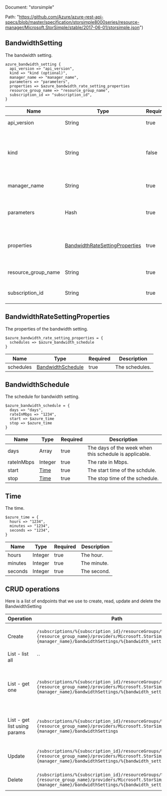 Document: "storsimple"


Path: "https://github.com/Azure/azure-rest-api-specs/blob/master/specification/storsimple8000series/resource-manager/Microsoft.StorSimple/stable/2017-06-01/storsimple.json")

## BandwidthSetting

The bandwidth setting.

```puppet
azure_bandwidth_setting {
  api_version => "api_version",
  kind => "kind (optional)",
  manager_name => "manager_name",
  parameters => "parameters",
  properties => $azure_bandwidth_rate_setting_properties
  resource_group_name => "resource_group_name",
  subscription_id => "subscription_id",
}
```

| Name        | Type           | Required       | Description       |
| ------------- | ------------- | ------------- | ------------- |
|api_version | String | true | The api version |
|kind | String | false | The Kind of the object. Currently only Series8000 is supported |
|manager_name | String | true | The manager name |
|parameters | Hash | true | The bandwidth setting to be added or updated. |
|properties | [BandwidthRateSettingProperties](#bandwidthratesettingproperties) | true | The properties of the bandwidth setting. |
|resource_group_name | String | true | The resource group name |
|subscription_id | String | true | The subscription id |
        
## BandwidthRateSettingProperties

The properties of the bandwidth setting.

```puppet
$azure_bandwidth_rate_setting_properties = {
  schedules => $azure_bandwidth_schedule
}
```

| Name        | Type           | Required       | Description       |
| ------------- | ------------- | ------------- | ------------- |
|schedules | [BandwidthSchedule](#bandwidthschedule) | true | The schedules. |
        
## BandwidthSchedule

The schedule for bandwidth setting.

```puppet
$azure_bandwidth_schedule = {
  days => "days",
  rateInMbps => "1234",
  start => $azure_time
  stop => $azure_time
}
```

| Name        | Type           | Required       | Description       |
| ------------- | ------------- | ------------- | ------------- |
|days | Array | true | The days of the week when this schedule is applicable. |
|rateInMbps | Integer | true | The rate in Mbps. |
|start | [Time](#time) | true | The start time of the schdule. |
|stop | [Time](#time) | true | The stop time of the schedule. |
        
## Time

The time.

```puppet
$azure_time = {
  hours => "1234",
  minutes => "1234",
  seconds => "1234",
}
```

| Name        | Type           | Required       | Description       |
| ------------- | ------------- | ------------- | ------------- |
|hours | Integer | true | The hour. |
|minutes | Integer | true | The minute. |
|seconds | Integer | true | The second. |
        



## CRUD operations

Here is a list of endpoints that we use to create, read, update and delete the BandwidthSetting

| Operation | Path | Verb | Description | OperationID |
| ------------- | ------------- | ------------- | ------------- | ------------- |
|Create|`/subscriptions/%{subscription_id}/resourceGroups/%{resource_group_name}/providers/Microsoft.StorSimple/managers/%{manager_name}/bandwidthSettings/%{bandwidth_setting_name}`|Put|Creates or updates the bandwidth setting|BandwidthSettings_CreateOrUpdate|
|List - list all|``||||
|List - get one|`/subscriptions/%{subscription_id}/resourceGroups/%{resource_group_name}/providers/Microsoft.StorSimple/managers/%{manager_name}/bandwidthSettings/%{bandwidth_setting_name}`|Get|Returns the properties of the specified bandwidth setting name.|BandwidthSettings_Get|
|List - get list using params|`/subscriptions/%{subscription_id}/resourceGroups/%{resource_group_name}/providers/Microsoft.StorSimple/managers/%{manager_name}/bandwidthSettings`|Get|Retrieves all the bandwidth setting in a manager.|BandwidthSettings_ListByManager|
|Update|`/subscriptions/%{subscription_id}/resourceGroups/%{resource_group_name}/providers/Microsoft.StorSimple/managers/%{manager_name}/bandwidthSettings/%{bandwidth_setting_name}`|Put|Creates or updates the bandwidth setting|BandwidthSettings_CreateOrUpdate|
|Delete|`/subscriptions/%{subscription_id}/resourceGroups/%{resource_group_name}/providers/Microsoft.StorSimple/managers/%{manager_name}/bandwidthSettings/%{bandwidth_setting_name}`|Delete|Deletes the bandwidth setting|BandwidthSettings_Delete|
